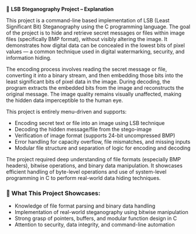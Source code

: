 📘 **LSB Steganography Project – Explanation**

This project is a command-line based implementation of LSB (Least Significant Bit) Steganography using the C programming language. The goal of the project is to hide and retrieve secret messages or files within image files (specifically BMP format), without visibly altering the image. It demonstrates how digital data can be concealed in the lowest bits of pixel values — a common technique used in digital watermarking, security, and information hiding.

The encoding process involves reading the secret message or file, converting it into a binary stream, and then embedding those bits into the least significant bits of pixel data in the image. During decoding, the program extracts the embedded bits from the image and reconstructs the original message. The image quality remains visually unaffected, making the hidden data imperceptible to the human eye.

This project is entirely menu-driven and supports:

- Encoding secret text or file into an image using LSB technique
- Decoding the hidden message/file from the stego-image
- Verification of image format (supports 24-bit uncompressed BMP)
- Error handling for capacity overflow, file mismatches, and missing inputs
- Modular file structure and separation of logic for encoding and decoding

The project required deep understanding of file formats (especially BMP headers), bitwise operations, and binary data manipulation. It showcases efficient handling of byte-level operations and use of system-level programming in C to perform real-world data hiding techniques.

### 🔹 What This Project Showcases:

- Knowledge of file format parsing and binary data handling
- Implementation of real-world steganography using bitwise manipulation
- Strong grasp of pointers, buffers, and modular function design in C
- Attention to security, data integrity, and command-line automation
